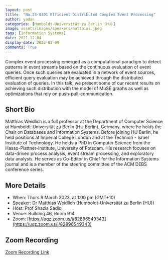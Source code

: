 ```yaml
---
layout: post
title:  "No.23-0301 Efficient Distributed Complex Event Processing"
author: yadan
categories: [Humboldt-Universität zu Berlin (HU)]
image: assets/images/speakers/matthias.jpeg
tags: [Information Systems]
date: 2021-12-04
display-date: 2023-03-09
comments: True
---
```

Complex event processing emerged as a computational paradigm to detect patterns in event streams based on the continuous evaluation of event queries. Once such queries are evaluated in a network of event sources, efficient query evaluation may be achieved through the distributed evaluation of queries. In this talk, we present some of our recent results on achieving such distribution with the model of MuSE graphs as well as optimizations that rely on push-pull-communication.


## Short Bio

Matthias Weidlich is a full professor at the Department of Computer Science at Humboldt-Universität zu Berlin (HU Berlin), Germany, where he holds the Chair on Databases and Information Systems. Before joining HU Berlin, he held positions at Imperial College London and at the Technion - Israel Institute of Technology. He holds a PhD in Computer Science from the Hasso-Plattner-Institute, University of Potsdam. His research focuses on data-driven process analysis, event stream processing, and exploratory data analysis. He serves as Co-Editor in Chief for the Information Systems journal and is a member of the steering committee of the ACM DEBS conference series.

## More Details
+ When: Thurs 9 March 2023, at 1:00 pm (GMT+10)
+ Speaker: Dr Matthias Weidlich (Humboldt-Universität zu Berlin (HU))
+ Host: Prof Shazia Sadiq
+ Venue: Building 46, Room 914 
+ Zoom: [https://uqz.zoom.us/j/82896549343](https://uqz.zoom.us/j/82896549343)





## Zoom Recording
[Zoom Recording Link](https://uqz.zoom.us/rec/share/stOC5sjwRR66BQlj3IedoOnzfByz69eexT3Fxp3_q7AAUrxGVARD6NNMZuWis-LK.ONjDTDu98-2Sk8Rx?startTime=1678331467000)
